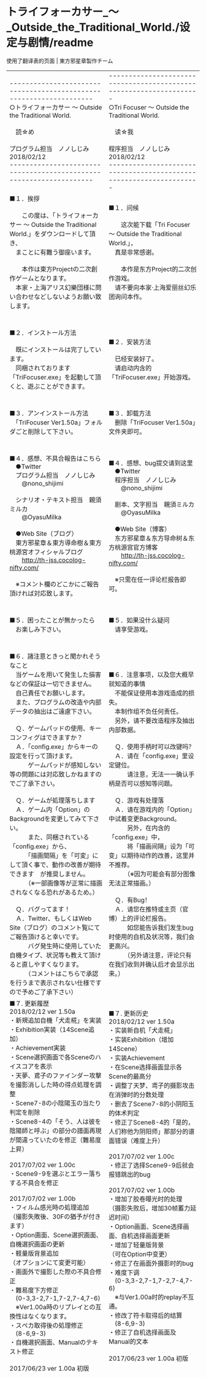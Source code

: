 # トライフォーカサー_～_Outside_the_Traditional_World./设定与剧情/readme

<!-- source html: G:\repos\THBWiki-Markdown-Builder\THBWikiMarkdown\Temp\main\7\74\ns0%3A%E3%83%88%E3%83%A9%E3%82%A4%E3%83%95%E3%82%A9%E3%83%BC%E3%82%AB%E3%82%B5%E3%83%BC_%EF%BD%9E_Outside_the_Traditional_World%2E%2F%E8%AE%BE%E5%AE%9A%E4%B8%8E%E5%89%A7%E6%83%85%2Freadme.html -->

使用了翻译表的页面 | 東方邪星章製作チーム

  
  

  


<table><tbody><tr class="tt-content" id="=-1" data-pos="&#91;&quot;=&quot;,1&#93;"><td class="tt-ja" lang="ja"><div class="poem">-------------------------------------------------------------------<br>○トライフォーカサー ～ Outside the Traditional World.<br><br>　読☆め　<br><br>					プログラム担当　ノノしじみ<br>						 2018/02/12<br>-------------------------------------------------------------------<br></div></td><td class="tt-zh" lang="zh"><div class="poem">-------------------------------------------------------------------<br>○Tri Focuser ～ Outside the Traditional World.<br><br>　读☆我　<br><br>					程序担当　ノノしじみ<br>						 2018/02/12<br>-------------------------------------------------------------------<br></div></td></tr><tr class="tt-content" id="=-2" data-pos="&#91;&quot;=&quot;,2&#93;"><td class="tt-ja" lang="ja"><div class="poem">■１．挨拶<br><br>　　この度は、「トライフォーカサー ～ Outside the Traditional World.」をダウンロードして頂き、<br>　まことに有難う御座います。<br>　<br>　　本作は東方Projectの二次創作ゲームとなります。<br>　本家・上海アリス幻樂団様に問い合わせなどしないようお願い致します。<br><br><br></div></td><td class="tt-zh" lang="zh"><div class="poem">■１．问候<br><br>　　这次能下载「Tri Focuser ～ Outside the Traditional World.」，<br>　真是非常感谢。<br>　<br>　　本作是东方Project的二次创作游戏。<br>　请不要向本家·上海爱丽丝幻乐团询问本作。<br><br><br></div></td></tr><tr class="tt-content" id="=-3" data-pos="&#91;&quot;=&quot;,3&#93;"><td class="tt-ja" lang="ja"><div class="poem">■２．インストール方法<br><br>　既にインストールは完了しています。<br>　同梱されております「TriFocuser.exe」を起動して頂くと、遊ぶことができます。<br><br><br></div></td><td class="tt-zh" lang="zh"><div class="poem">■２．安装方法<br><br>　已经安装好了。<br>　请启动内含的「TriFocuser.exe」开始游戏。<br><br><br></div></td></tr><tr class="tt-content" id="=-4" data-pos="&#91;&quot;=&quot;,4&#93;"><td class="tt-ja" lang="ja"><div class="poem">■３．アンインストール方法<br>　「TriFocuser Ver1.50a」フォルダごと削除して下さい。<br><br><br></div></td><td class="tt-zh" lang="zh"><div class="poem">■３．卸载方法<br>　删除「TriFocuser Ver1.50a」文件夹即可。<br><br><br></div></td></tr><tr class="tt-content" id="=-5" data-pos="&#91;&quot;=&quot;,5&#93;"><td class="tt-ja" lang="ja"><div class="poem">■４．感想、不具合報告はこちら<br>　●Twitter<br>　プログラム担当　ノノしじみ<br>　　@nono_shijimi<br><br>　シナリオ・テキスト担当　親須ミルカ<br>　　@OyasuMilka<br> <br>　●Web Site（ブログ）<br>　東方邪星章＆東方導命樹＆東方桃源宮オフィシャルブログ<br>　　<a rel="nofollow" class="external free" href="http://th-jss.cocolog-nifty.com/">http://th-jss.cocolog-nifty.com/</a> <br><br>　※コメント欄のどこかにご報告頂ければ対応致します。<br><br><br></div></td><td class="tt-zh" lang="zh"><div class="poem">■４．感想、bug提交请到这里<br>　●Twitter<br>　程序担当　ノノしじみ<br>　　@nono_shijimi<br><br>　剧本、文字担当　親須ミルカ<br>　　@OyasuMilka<br> <br>　●Web Site（博客）<br>　东方邪星章＆东方导命树＆东方桃源宫官方博客<br>　　<a rel="nofollow" class="external free" href="http://th-jss.cocolog-nifty.com/">http://th-jss.cocolog-nifty.com/</a> <br><br>　※只需在任一评论栏报告即可。<br><br><br></div></td></tr><tr class="tt-content" id="=-6" data-pos="&#91;&quot;=&quot;,6&#93;"><td class="tt-ja" lang="ja"><div class="poem">■５．困ったことが無かったら<br>　お楽しみ下さい。<br>　<br><br></div></td><td class="tt-zh" lang="zh"><div class="poem">■５．如果没什么疑问<br>　请享受游戏。<br>　<br><br></div></td></tr><tr class="tt-content" id="=-7" data-pos="&#91;&quot;=&quot;,7&#93;"><td class="tt-ja" lang="ja"><div class="poem">■６．諸注意ときっと聞かれそうなこと<br>　当ゲームを用いて発生した損害などの保証は一切できません。<br>　自己責任でお願いします。<br>　また、プログラムの改造や内部データの抽出はご遠慮下さい。<br><br>　Ｑ．ゲームパッドの使用、キーコンフィグはできますか？<br>　Ａ．「config.exe」からキーの設定を行って頂けます。<br>　　　ゲームパッドが感知しない等の問題には対応致しかねますのでご了承下さい。<br><br>　Ｑ．ゲームが処理落ちします<br>　Ａ．ゲーム内「Option」のBackgroundを変更してみて下さい。<br>　　　また、同梱されている「config.exe」から、<br>　　　「描画間隔」を「可変」にして頂く事で、動作の改善が期待できます　が推奨しません。<br>　　　（※一部画像等が正常に描画されなくなる恐れがあるため。）<br><br>　Ｑ．バグってます！<br>　Ａ．Twitter、もしくはWeb Site（ブログ）のコメント覧にてご報告頂けると幸いです。<br>　　　バグ発生時に使用していた自機タイプ、状況等も教えて頂けると直しやすくなります。<br>　　　（コメントはこちらで承認を行うまで表示されない仕様ですので予めご了承下さい）<br></div></td><td class="tt-zh" lang="zh"><div class="poem">■６．注意事项，以及您大概早就知道的事情<br>　不能保证使用本游戏造成的损失。<br>　本制作组不负任何责任。<br>　另外，请不要改造程序及抽出内部数据。<br><br>　Ｑ．使用手柄时可以改键吗？<br>　Ａ．请在「config.exe」里设定键位。<br>　　　请注意，无法一一确认手柄是否可以感知等问题。<br><br>　Ｑ．游戏有处理落<br>　Ａ．请在游戏内的「Option」中试着变更Background。<br>　　　另外，在内含的「config.exe」中，<br>　　　将「描画间隔」设为「可变」以期待动作的改善，这里并不推荐。<br>　　　（※因为可能会有部分图像无法正常描画。）<br><br>　Ｑ．有Bug！<br>　Ａ．请您在推特或主页（官博）上的评论栏报告。<br>　　　如您能告诉我们发生bug时使用的自机及状况等，我们会更高兴。<br>　　　（另外请注意，评论只有在我们收到并确认后才会显示出来。）<br></div></td></tr><tr class="tt-content" id="=-8" data-pos="&#91;&quot;=&quot;,8&#93;"><td class="tt-ja" lang="ja"><div class="poem">■７. 更新履歴<br>2018/02/12	ver 1.50a <br>・新規追加自機「犬走椛」を実装<br>・Exhibition実装（14Scene追加）<br>・Achievement実装<br>・Scene選択画面で各Sceneのハイスコアを表示<br>・天夢、鳶子のファインダー攻撃を撮影消しした時の得点処理を調整<br>・Scene7-8の小陰陽玉の当たり判定を削除<br>・Scene8-4の「そう、人は彼を　陰陽師と呼ぶ」の部分の譜面再現が間違っていたのを修正（難易度上昇）<br><br>2017/07/02	ver 1.00c <br>・Scene9-9を選ぶとエラー落ちする不具合を修正<br><br>2017/07/02	ver 1.00b <br>・フィルム感光時の処理追加<br>（撮影失敗後、30Fの猶予が付きます）<br>・Option画面、Scene選択画面、自機選択画面の更新<br>・軽量版背景追加<br>（オプションにて変更可能）<br>・画面外で撮影した際の不具合修正<br>・難易度下方修正<br>　(0-3,3-2,7-1,7-2,7-4,7-6)<br>　※Ver1.00a時のリプレイとの互換性はなくなります。<br>・スぺカ取得後の処理修正<br>　(8-6,9-3)<br>・自機選択画面、Manualのテキスト修正<br><br>2017/06/23	ver 1.00a 初版<br><br><br><br><br><br><br><br><br><br><br><br><br><br><br><br><br><br><br><br><br><br><br><br><br><br><br><br><br><br><br><br><br><br><br></div></td><td class="tt-zh" lang="zh"><div class="poem">■７. 更新历史<br>2018/02/12	ver 1.50a <br>・实装新自机「犬走椛」<br>・实装Exhibition（增加14Scene）<br>・实装Achievement<br>・在Scene选择画面显示各Scene的最高分<br>・调整了天梦、鸢子的摄影攻击在消弹时的分数处理<br>・删去了Scene7-8的小阴阳玉的体术判定<br>・修正了Scene8-4的「是的，人们称他为阴阳师」那部分的谱面错误（难度上升）<br><br>2017/07/02	ver 1.00c <br>・修正了选择Scene9-9后就会报错跳出的bug<br><br>2017/07/02	ver 1.00b <br>・增加了胶卷曝光时的处理<br>（摄影失败后，增加30帧蓄力延迟时间）<br>・Option画面、Scene选择画面、自机选择画面更新<br>・增加了轻量版背景<br>（可在Option中变更）<br>・修正了在画面外摄影时的bug<br>・难度下调<br>　(0-3,3-2,7-1,7-2,7-4,7-6)<br>　※与Ver1.00a时的replay不互通。<br>・修改了符卡取得后的结算<br>　(8-6,9-3)<br>・修正了自机选择画面及Manual的文本<br><br>2017/06/23	ver 1.00a 初版<br><br><br><br><br><br><br><br><br><br><br><br><br><br><br><br><br><br><br><br><br><br><br><br><br><br><br><br><br><br><br><br><br><br><br></div></td></tr><tr class="tt-content" id="=-9" data-pos="&#91;&quot;=&quot;,9&#93;"><td class="tt-ja" lang="ja"><div class="poem">■８．あとがき<br><br>　ノノしじみです。<br>　トライフォーカサーを遊んで頂き誠に有難うございます。<br>　いつか撮影ゲーを作ってみたいという夢と<br>　親須ミルカ氏のキャラで弾幕を作りたいという夢を多数のご協力で叶えました。<br><br>　本作は自分の中では「撮影版 Spell Card Collection」という位置づけです。<br>　スぺカ総数はなんと118枚、 各スぺカに全部コメントが付いていて<br>　会話イベントもあって新キャラまでいるという超豪華仕様になりました。<br>　一部、悪乗りしすぎたスぺカもありますけど多めに見てください。<br>　※弊開発チームにストッパーはいません。<br><br>　全体的な難易度としてはSCCの収録スぺカほど鬼畜なものはないという認識です。<br>　各スぺカ、使用する自機によって得手不得手がありますので<br>　自機を使い分ければエンディングを見るのは簡単でしょう。<br>　全機体全スぺカコンプリートをしようと思うとはたて五爪龍的なものが多数あり、<br>　さらにExhibitionシーンの弾幕は全て手加減しておりませんので<br>　　ご　覚　悟　お　願　い　し　ま　す　。<br><br>　それでは健闘を祈ります。</div></td><td class="tt-zh" lang="zh"><div class="poem">■８．后记<br><br>　我是ノノしじみ。<br>　感谢您游玩TriFocuser。<br>　“想要制作一个摄影游戏”和“用親須ミルカ氏的角色制作弹幕”的梦想<br>　这次依靠很多人的帮助终于实现了。<br><br>　本作我的自我评价是「摄影版 <a href="./SpellCardCollection.md" title="SpellCardCollection">Spell Card Collection</a>」。<br>　符卡总数有118枚之多，每张卡都有符卡解说，<br>　甚至还有对话剧情，乃至新角色，可谓是超级豪华了。<br>　有一些地方可能有点玩哏过头，还请恕罪则个。<br>　※敝开发团队并无安全阀。<br><br>　整体难度应该没有SCC的卡那么鬼畜。<br>　各符卡有些自机擅长有些不擅长，<br>　因此只要适当更换自机，看到结局本身并不算太难。<br>　想要打出全机体全卡的人，会遇到不少海棠五爪龙一样的东西，<br>　另外Exhibition的弹幕我一点都没有手下留情，所以<br>　　做　好　觉　悟　吧　。<br><br>　那么祝您武运昌隆。</div></td></tr></tbody></table>







---

此文档由 [THBWiki-Markdown-Builder](https://github.com/Delsin-Yu/THBWiki-Markdown-Builder) 构建。

文档中的所有内容除特殊注明外，均在 [**知识共享(Creative Commons) 署名-非商业性使用-相同方式共享 3.0 协议**](https://creativecommons.org/licenses/by-sa/3.0/deed.zh-hans) 下提供，附加条款亦可能应用。

引用类型与其他类型作品版权归原作者所有，如有作者授权则遵照授权协议使用。

详细请查阅 [THBWiki：免责声明](https://thbwiki.cc/THBWiki:%E5%85%8D%E8%B4%A3%E5%A3%B0%E6%98%8E)。

